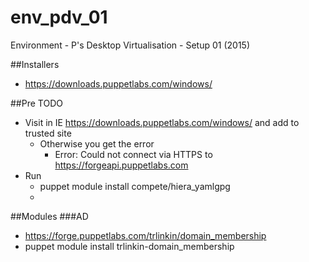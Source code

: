 # env_pdv_01
Environment - P's Desktop Virtualisation - Setup 01 (2015)

##Installers
- https://downloads.puppetlabs.com/windows/


##Pre TODO
- Visit in IE https://downloads.puppetlabs.com/windows/ and add to trusted site
  - Otherwise you get the error
    - Error: Could not connect via HTTPS to https://forgeapi.puppetlabs.com
- Run
  - puppet module install compete/hiera_yamlgpg
  - 

##Modules
###AD
- https://forge.puppetlabs.com/trlinkin/domain_membership
- puppet module install trlinkin-domain_membership


